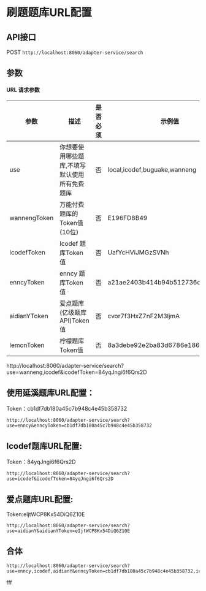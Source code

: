 # 刷题题库URL配置

## API接口

POST `http://localhost:8060/adapter-service/search`

## 参数

#### URL 请求参数

| 参数         | 描述                                          | 是否必须 | 示例值                           | Token获取方式                                         |
| ------------ | --------------------------------------------- | -------- | -------------------------------- | ----------------------------------------------------- |
| use          | 你想要使用哪些题库,不填写默认使用所有免费题库 | 否       | local,icodef,buguake,wanneng     |                                                       |
| wannengToken | 万能付费题库的Token值(10位)                   | 否       | E196FD8B49                       | https://lyck6.cn/pay                                  |
| icodefToken  | Icodef 题库Token值                            | 否       | UafYcHViJMGzSVNh                 | 关注微信公众号"一之哥哥"发送"token"获取               |
| enncyToken   | enncy 题库Token值                             | 否       | a21ae2403b414b94b512736c30c69940 | [https://tk.enncy.cn](https://tk.enncy.cn/)           |
| aidianYToken | 爱点题库(亿级题库API)Token值                  | 否       | cvor7f3HxZ7nF2M3ljmA             | [https://www.51aidian.com](https://www.51aidian.com/) |
| lemonToken   | 柠檬题库 Token值                              | 否       | 8a3debe92e2ba83d6786e186bef2a424 | [https://www.lemtk.xyz](https://www.lemtk.xyz/)       |

http://localhost:8060/adapter-service/search?use=wanneng,icodef&icodefToken=84yqJngi6f6Qrs2D

## 使用延溪题库URL配置：

Token：cb1df7db180a45c7b948c4e45b358732

```http
http://localhost:8060/adapter-service/search?use=enncy&enncyToken=cb1df7db180a45c7b948c4e45b358732
```

## Icodef题库URL配置:

Token：84yqJngi6f6Qrs2D

```http
http://localhost:8060/adapter-service/search?use=icodef&icodefToken=84yqJngi6f6Qrs2D
```

## 爱点题库URL配置:

Token:eIjtWCP8Kx54DiQ6Z10E

```http
http://localhost:8060/adapter-service/search?use=aidianY&aidianYToken=eIjtWCP8Kx54DiQ6Z10E
```

## 合体

```http
http://localhost:8060/adapter-service/search?use=enncy,icodef,aidianY&enncyToken=cb1df7db180a45c7b948c4e45b358732,icodefToken=84yqJngi6f6Qrs2D,aidianYToken=eIjtWCP8Kx54DiQ6Z10E
```

fff
